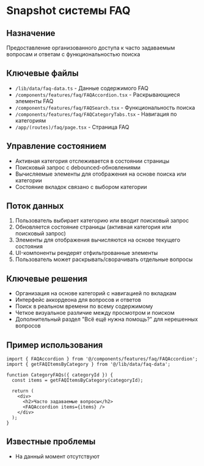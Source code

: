 # Snapshot системы FAQ

## Назначение
Предоставление организованного доступа к часто задаваемым вопросам и ответам с функциональностью поиска

## Ключевые файлы
- `/lib/data/faq-data.ts` - Данные содержимого FAQ
- `/components/features/faq/FAQAccordion.tsx` - Раскрывающиеся элементы FAQ
- `/components/features/faq/FAQSearch.tsx` - Функциональность поиска
- `/components/features/faq/FAQCategoryTabs.tsx` - Навигация по категориям
- `/app/(routes)/faq/page.tsx` - Страница FAQ

## Управление состоянием
- Активная категория отслеживается в состоянии страницы
- Поисковый запрос с debounced-обновлениями
- Вычисляемые элементы для отображения на основе поиска или категории
- Состояние вкладок связано с выбором категории

## Поток данных
1. Пользователь выбирает категорию или вводит поисковый запрос
2. Обновляется состояние страницы (активная категория или поисковый запрос)
3. Элементы для отображения вычисляются на основе текущего состояния
4. UI-компоненты рендерят отфильтрованные элементы
5. Пользователь может раскрывать/сворачивать отдельные вопросы

## Ключевые решения
- Организация на основе категорий с навигацией по вкладкам
- Интерфейс аккордеона для вопросов и ответов
- Поиск в реальном времени по всему содержимому
- Четкое визуальное различие между просмотром и поиском
- Дополнительный раздел "Всё ещё нужна помощь?" для нерешенных вопросов

## Пример использования
```tsx
import { FAQAccordion } from '@/components/features/faq/FAQAccordion';
import { getFAQItemsByCategory } from '@/lib/data/faq-data';

function CategoryFAQs({ categoryId }) {
  const items = getFAQItemsByCategory(categoryId);
  
  return (
    <div>
      <h2>Часто задаваемые вопросы</h2>
      <FAQAccordion items={items} />
    </div>
  );
}
```

## Известные проблемы
- На данный момент отсутствуют 